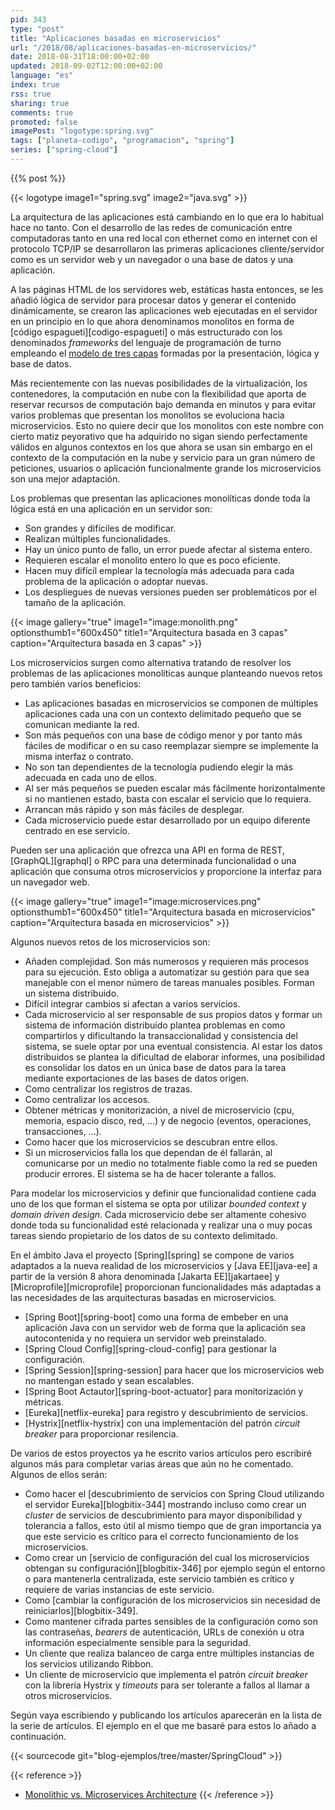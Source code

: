 ```yaml
---
pid: 343
type: "post"
title: "Aplicaciones basadas en microservicios"
url: "/2018/08/aplicaciones-basadas-en-microservicios/"
date: 2018-08-31T18:00:00+02:00
updated: 2018-09-02T12:00:00+02:00
language: "es"
index: true
rss: true
sharing: true
comments: true
promoted: false
imagePost: "logotype:spring.svg"
tags: ["planeta-codigo", "programacion", "spring"]
series: ["spring-cloud"]
---
```


{{% post %}}

{{< logotype image1="spring.svg"  image2="java.svg" >}}

La arquitectura de las aplicaciones está cambiando en lo que era lo habitual hace no tanto. Con el desarrollo de las redes de comunicación entre computadoras tanto en una red local con ethernet como en internet con el protocolo TCP/IP se desarrollaron las primeras aplicaciones cliente/servidor como es un servidor web y un navegador o una base de datos y una aplicación.

A las páginas HTML de los servidores web, estáticas hasta entonces, se les añadió lógica de servidor para procesar datos y generar el contenido dinámicamente, se crearon las aplicaciones web ejecutadas en el servidor en un principio en lo que ahora denominamos monolitos en forma de [código espagueti][codigo-espagueti] o más estructurado con los denominados _frameworks_ del lenguaje de programación de turno empleando el [modelo de tres capas](https://es.wikipedia.org/wiki/Programaci%C3%B3n_por_capas) formadas por la presentación, lógica y base de datos.

Más recientemente con las nuevas posibilidades de la virtualización, los contenedores, la computación en nube con la flexibilidad que aporta de reservar recursos de computación bajo demanda en minutos y para evitar varios problemas que presentan los monolitos se evoluciona hacia microservicios. Esto no quiere decir que los monolitos con este nombre con cierto matiz peyorativo que ha adquirido no sigan siendo perfectamente válidos en algunos contextos en los que ahora se usan sin embargo en el contexto de la computación en la nube y servicio para un gran número de peticiones, usuarios o aplicación funcionalmente grande los microservicios son una mejor adaptación.

Los problemas que presentan las aplicaciones monolíticas donde toda la lógica está en una aplicación en un servidor son:

* Son grandes y difíciles de modificar.
* Realizan múltiples funcionalidades.
* Hay un único punto de fallo, un error puede afectar al sistema entero.
* Requieren escalar el monolito entero lo que es poco eficiente.
* Hacen muy difícil emplear la tecnología más adecuada para cada problema de la aplicación o adoptar nuevas.
* Los despliegues de nuevas versiones pueden ser problemáticos por el tamaño de la aplicación.

{{< image
    gallery="true"
    image1="image:monolith.png" optionsthumb1="600x450" title1="Arquitectura basada en 3 capas"
    caption="Arquitectura basada en 3 capas" >}}

Los microservicios surgen como alternativa tratando de resolver los problemas de las aplicaciones monolíticas aunque planteando nuevos retos pero también varios beneficios:

* Las aplicaciones basadas en microservicios se componen de múltiples aplicaciones cada una con un contexto delimitado pequeño que se comunican mediante la red.
* Son más pequeños con una base de código menor y por tanto más fáciles de modificar o en su caso reemplazar siempre se implemente la misma interfaz o contrato.
* No son tan dependientes de la tecnología pudiendo elegir la más adecuada en cada uno de ellos.
* Al ser más pequeños se pueden escalar más fácilmente horizontalmente si no mantienen estado, basta con escalar el servicio que lo requiera.
* Arrancan más rápido y son más fáciles de desplegar.
* Cada microservicio puede estar desarrollado por un equipo diferente centrado en ese servicio.

Pueden ser una aplicación que ofrezca una API en forma de REST, [GraphQL][graphql] o RPC para una determinada funcionalidad o una aplicación que consuma otros microservicios y proporcione la interfaz para un navegador web.

{{< image
    gallery="true"
    image1="image:microservices.png" optionsthumb1="600x450" title1="Arquitectura basada en microservicios"
    caption="Arquitectura basada en microservicios" >}}

Algunos nuevos retos de los microservicios son:

* Añaden complejidad. Son más numerosos y requieren más procesos para su ejecución. Esto obliga a automatizar su gestión para que sea manejable con el menor número de tareas manuales posibles. Forman un sistema distribuido.
* Difícil integrar cambios si afectan a varios servicios.
* Cada microservicio al ser responsable de sus propios datos y formar un sistema de información distribuido plantea problemas en como compartirlos y dificultando la transaccionalidad y consistencia del sistema, se suele optar por una eventual consistencia. Al estar los datos distribuidos se plantea la dificultad de elaborar informes, una posibilidad es consolidar los datos en un única base de datos para la tarea mediante exportaciones de las bases de datos origen.
* Como centralizar los registros de trazas.
* Como centralizar los accesos.
* Obtener métricas y monitorización, a nivel de microservicio (cpu, memoria, espacio disco, red, ...) y de negocio (eventos, operaciones, transacciones, ...).
* Como hacer que los microservicios se descubran entre ellos.
* Si un microservicios falla los que dependan de él fallarán, al comunicarse por un medio no totalmente fiable como la red se pueden producir errores. El sistema se ha de hacer tolerante a fallos.

Para modelar los microservicios y definir que funcionalidad contiene cada uno de los que forman el sistema se opta por utilizar _bounded context_ y _domain driven design_. Cada microservicio debe ser altamente cohesivo donde toda su funcionalidad esté relacionada y realizar una o muy pocas tareas siendo propietario de los datos de su contexto delimitado.

En el ámbito Java el proyecto [Spring][spring] se compone de varios adaptados a la nueva realidad de los microservicios y [Java EE][java-ee] a partir de la versión 8 ahora denominada [Jakarta EE][jakartaee] y [Microprofile][microprofile] proporcionan funcionalidades más adaptadas a las necesidades de las arquitecturas basadas en microservicios.

* [Spring Boot][spring-boot] como una forma de embeber en una aplicación Java con un servidor web de forma que la aplicación sea autocontenida y no requiera un servidor web preinstalado.
* [Spring Cloud Config][spring-cloud-config] para gestionar la configuración.
* [Spring Session][spring-session] para hacer que los microservicios web no mantengan estado y sean escalables.
* [Spring Boot Actautor][spring-boot-actuator] para monitorización y métricas.
* [Eureka][netflix-eureka] para registro y descubrimiento de servicios.
* [Hystrix][netflix-hystrix] con una implementación del patrón _circuit breaker_ para proporcionar resilencia.

De varios de estos proyectos ya he escrito varios artículos pero escribiré algunos más para completar varias áreas que aún no he comentado. Algunos de ellos serán:

* Como hacer el [descubrimiento de servicios con Spring Cloud utilizando el servidor Eureka][blogbitix-344] mostrando incluso como crear un _cluster_ de servicios de descubrimiento para mayor disponibilidad y tolerancia a fallos, esto útil al mismo tiempo que de gran importancia ya que este servicio es crítico para el correcto funcionamiento de los microservicios.
* Como crear un [servicio de configuración del cual los microservicios obtengan su configuración][blogbitix-346] por ejemplo según el entorno o para mantenerla centralizada, este servicio también es crítico y requiere de varias instancias de este servicio.
* Como [cambiar la configuración de los microservicios sin necesidad de reiniciarlos][blogbitix-349].
* Como mantener cifrada partes sensibles de la configuración como son las contraseñas, _bearers_ de autenticación, URLs de conexión u otra información especialmente sensible para la seguridad.
* Un cliente que realiza balanceo de carga entre múltiples instancias de los servicios utilizando Ribbon.
* Un cliente de microservicio que implementa el patrón _circuit breaker_ con la librería Hystrix y _timeouts_ para ser tolerante a fallos al llamar a otros microservicios.

Según vaya escribiendo y publicando los artículos aparecerán en la lista de la serie de artículos. El ejemplo en el que me basaré para estos lo añado a continuación.

{{< sourcecode git="blog-ejemplos/tree/master/SpringCloud" >}}

{{< reference >}}
* [Monolithic vs. Microservices Architecture](https://articles.microservices.com/monolithic-vs-microservices-architecture-5c4848858f59)
{{< /reference >}}
